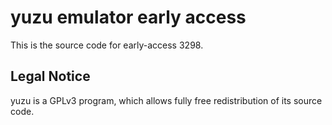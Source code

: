 yuzu emulator early access
=============

This is the source code for early-access 3298.

## Legal Notice

yuzu is a GPLv3 program, which allows fully free redistribution of its source code.